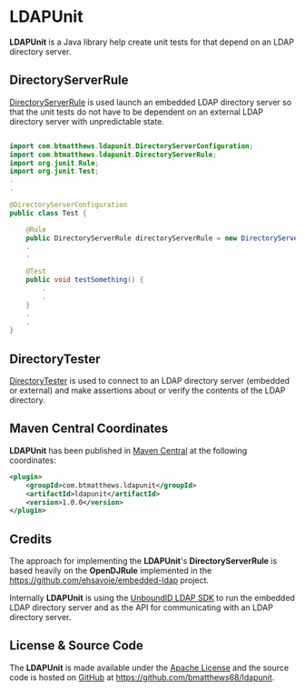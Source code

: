 LDAPUnit
========

**LDAPUnit** is a Java library help create unit tests for that depend on an LDAP directory server.

DirectoryServerRule
-------------------

[DirectoryServerRule](http://ldapunit.btmatthews.com/apidocs/com/btmatthews/ldapunit/DirectoryServerRule.html) is used
launch an embedded LDAP directory server so that the unit tests do not have to be dependent on an external LDAP
directory server with unpredictable state.

```java

import com.btmatthews.ldapunit.DirectoryServerConfiguration;
import com.btmatthews.ldapunit.DirectoryServerRule;
import org.junit.Rule;
import org.junit.Test;
.
.

@DirectoryServerConfiguration
public class Test {

    @Rule
    public DirectoryServerRule directoryServerRule = new DirectoryServerRule();
    .
    .

    @Test
    public void testSomething() {
        .
        .
    }
    .
    .
}
```

DirectoryTester
---------------

[DirectoryTester](http://ldapunit.btmatthews.com/apidocs/com/btmatthews/ldapunit/DirectoryServerRule.html) is used to
connect to an LDAP directory server (embedded or external) and make assertions about or verify the contents of the LDAP
directory.

Maven Central Coordinates
-------------------------
**LDAPUnit** has been published in [Maven Central](http://search.maven.org) at the following
coordinates:

```xml
<plugin>
    <groupId>com.btmatthews.ldapunit</groupId>
    <artifactId>ldapunit</artifactId>
    <version>1.0.0</version>
</plugin>
```

Credits
-------
The approach for implementing the **LDAPUnit**'s **DirectoryServerRule** is based heavily on the **OpenDJRule**
implemented in the https://github.com/ehsavoie/embedded-ldap project.

Internally **LDAPUnit** is using the [UnboundID LDAP SDK](https://www.unboundid.com/products/ldap-sdk) to run the
embedded LDAP directory server and as the API for communicating with an LDAP directory server.

License & Source Code
---------------------
The **LDAPUnit** is made available under the
[Apache License](http://www.apache.org/licenses/LICENSE-2.0.html) and the source code is hosted on
[GitHub](http://github.com) at https://github.com/bmatthews68/ldapunit.